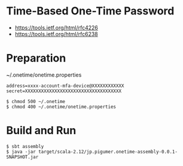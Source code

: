 Time-Based One-Time Password
============================

* https://tools.ietf.org/html/rfc4226
* https://tools.ietf.org/html/rfc6238

# Preparation

~/.onetime/onetime.properties

```
address=xxxx-account-mfa-device@XXXXXXXXXXXX
secret=XXXXXXXXXXXXXXXXXXXXXXXXXXXXXXXXXXXX
```

```
$ chmod 500 ~/.onetime
$ chmod 400 ~/.onetime/onetime.properties
```

# Build and Run

```
$ sbt assembly
$ java -jar target/scala-2.12/jp.pigumer.onetime-assembly-0.0.1-SNAPSHOT.jar
```
